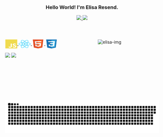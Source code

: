 ### <div align="center"> Hello World! I'm Elisa Resend. </div>

<div align="center" display="inline-block">
  <a href="https://github.com/elisaresend">
  <img height="130em" float="left" src="https://github-readme-stats.vercel.app/api?username=elisaresend&show_icons=true&theme=dracula&include_all_commits=true&count_private=true"/>
  <img height="130em" float="right" src="https://github-readme-stats.vercel.app/api/top-langs/?username=elisaresend&layout=compact&langs_count=7&theme=dracula"/>
</div>
  
  ##
  
<div style="display: inline_block"><br>
  <p>
    <img align="center" alt="Rafa-Js" height="30" width="40" src="https://raw.githubusercontent.com/devicons/devicon/master/icons/javascript/javascript-plain.svg">
    <img align="center" alt="Rafa-React" height="30" width="40" src="https://raw.githubusercontent.com/devicons/devicon/master/icons/react/react-original.svg">
    <img align="center" alt="Rafa-HTML" height="30" width="40" src="https://raw.githubusercontent.com/devicons/devicon/master/icons/html5/html5-original.svg">
    <img align="center" alt="Rafa-CSS" height="30" width="40" src="https://raw.githubusercontent.com/devicons/devicon/master/icons/css3/css3-original.svg">
    <img alt="elisa-img" align="right" height="200" width="200" position="absolute" top="50" src="https://share-cdn.picrew.me/shareImg/org/202110/42922_S8hUkCbX.png">
 </p>
  </p>
  
 <p> 
   <a href = "mailto:182elisa182@gmail.com"><img src="https://img.shields.io/badge/-Gmail-%23333?style=for-the-badge&logo=gmail&logoColor=white" target="_blank"></a>
   <a href="https://www.linkedin.com/in/elisaresend" target="_blank"><img src="https://img.shields.io/badge/-LinkedIn-%230077B5?style=for-the-badge&logo=linkedin&logoColor=white" target="_blank"></a>
 </p>
  
   ![Snake animation](https://github.com/elisaresend/elisaresend/blob/output/github-contribution-grid-snake.svg)
  
</div>

